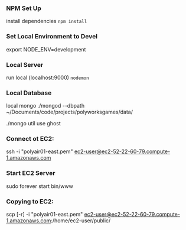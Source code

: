 ### NPM Set Up
install dependencies
`npm install`

### Set Local Environment to Devel
export NODE_ENV=development

### Local Server
run local (localhost:9000)
`nodemon`

### Local Database
local mongo 
./mongod --dbpath ~/Documents/code/projects/polyworksgames/data/

./mongo util
use ghost

### Connect ot EC2: 
ssh -i "polyair01-east.pem" ec2-user@ec2-52-22-60-79.compute-1.amazonaws.com

### Start EC2 Server
sudo forever start bin/www

### Copying to EC2: 
scp [-r] <tgt> -i "polyair01-east.pem" ec2-user@ec2-52-22-60-79.compute-1.amazonaws.com:/home/ec2-user/public/